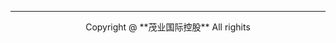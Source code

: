 <link href="css/style.css" type="text/css" rel="stylesheet">

---
<center>Copyright @ **茂业国际控股** All righits</center>
